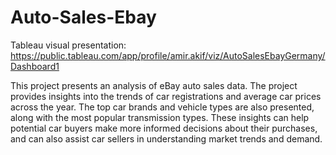 # Auto-Sales-Ebay
Tableau visual presentation: https://public.tableau.com/app/profile/amir.akif/viz/AutoSalesEbayGermany/Dashboard1

This project presents an analysis of eBay auto sales data. The project provides insights into the trends of car registrations and average car prices across the year. The top car brands and vehicle types are also presented, along with the most popular transmission types. These insights can help potential car buyers make more informed decisions about their purchases, and can also assist car sellers in understanding market trends and demand.
